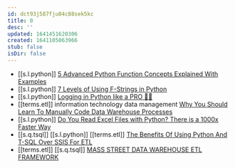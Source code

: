 ```yaml
---
id: dct93j587fju04c88sek5kc
title: 0
desc: ''
updated: 1641451620306
created: 1641105063966
stub: false
isDir: false
---
```



- [[s.l.python]] [5 Advanced Python Function Concepts Explained With Examples][1]
- [[s.l.python]] [7 Levels of Using F-Strings in Python][2]
- [[s.l.python]] [Logging in Python like a PRO 🐍🌴][3]
- [[terms.etl]] information technology data management [Why You Should Learn To Manually Code Data Warehouse Processes][4]
- [[s.l.python]] [Do You Read Excel Files with Python? There is a 1000x Faster Way][5]
- [[s.q.tsql]] [[s.l.python]] [[terms.etl]] [The Benefits Of Using Python And T-SQL Over SSIS For ETL][6]
- [[terms.etl]] [[s.q.tsql]] [MASS STREET DATA WAREHOUSE ETL FRAMEWORK][7]

[1]: https://betterprogramming.pub/5-advanced-python-function-concepts-explained-with-examples-dcf10389ac9a
[2]: https://python.plainenglish.io/7-levels-of-using-f-strings-in-python-99b11707d14b
[3]: https://blog.guilatrova.dev/how-to-log-in-python-like-a-pro/
[4]: https://datadrivenperspectives.com/why-you-should-learn-to-manually-code-data-warehouse-processes-b2ebf2eb6b4e
[5]: https://www.kdnuggets.com/2021/09/excel-files-python-1000x-faster-way.html
[6]: https://datadrivenperspectives.com/the-benefits-of-using-python-and-t-sql-over-ssis-for-etl-ca50c6e11819
[7]: https://etl-framework.massstreetuniversity.com/data-warehouse-etl-framework/
